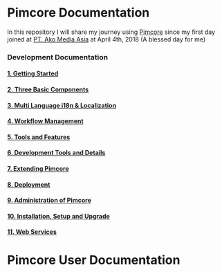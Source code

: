 # Pimcore Documentation

In this repository I will share my journey using [Pimcore](https://pimcore.com/) since my first day joined at [PT. Ako Media Asia](https://salt.id) at April 4th, 2018 (A blessed day for me) 

### Development Documentation

#### [1. Getting Started](devdocs/1/README.md)

#### [2. Three Basic Components](devdocs/2/README.md)

#### [3. Multi Language i18n & Localization](devdocs/3/README.md)

#### [4. Workflow Management](devdocs/4/README.md)

#### [5. Tools and Features](devdocs/5/README.md)

#### [6. Development Tools and Details](devdocs/6/README.md)

#### [7. Extending Pimcore](devdocs/7/README.md)

#### [8. Deployment](devdocs/8/README.md)

#### [9. Administration of Pimcore](devdocs/9/README.md)

#### [10. Installation, Setup and Upgrade](devdocs/10/README.md)

#### [11. Web Services](devdocs/11/README.md)

# Pimcore User Documentation
